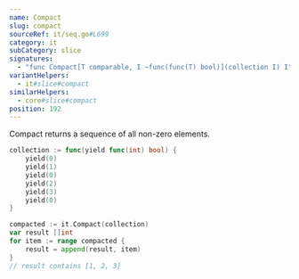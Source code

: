 ```yaml
---
name: Compact
slug: compact
sourceRef: it/seq.go#L699
category: it
subCategory: slice
signatures:
  - "func Compact[T comparable, I ~func(func(T) bool)](collection I) I"
variantHelpers:
  - it#slice#compact
similarHelpers:
  - core#slice#compact
position: 192
---
```


Compact returns a sequence of all non-zero elements.

```go
collection := func(yield func(int) bool) {
    yield(0)
    yield(1)
    yield(0)
    yield(2)
    yield(3)
    yield(0)
}

compacted := it.Compact(collection)
var result []int
for item := range compacted {
    result = append(result, item)
}
// result contains [1, 2, 3]
```